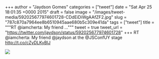 
+++
author = "Jaydson Gomes"
categories = ["tweet"]
date = "Sat Apr 25 18:01:35 +0000 2015"
draft = false
image = "/images/tweet-media/592025677974601728-CDdEiDiWgAAfZF2.jpg"
slug = "787c870a7964ee8b6510945aae680b5c309e41da"
tags = ["tweet"]
title = """RT @iamcherta: My friend ..."""
tweet = true
tweet_url = "https://twitter.com/jaydson/status/592025677974601728"
+++
RT @iamcherta: My friend @jaydson at the @JSConfUY stage http://t.co/cZyDLKyBlJ

![](/images/tweet-media/592025677974601728-CDdEiDiWgAAfZF2.jpg)